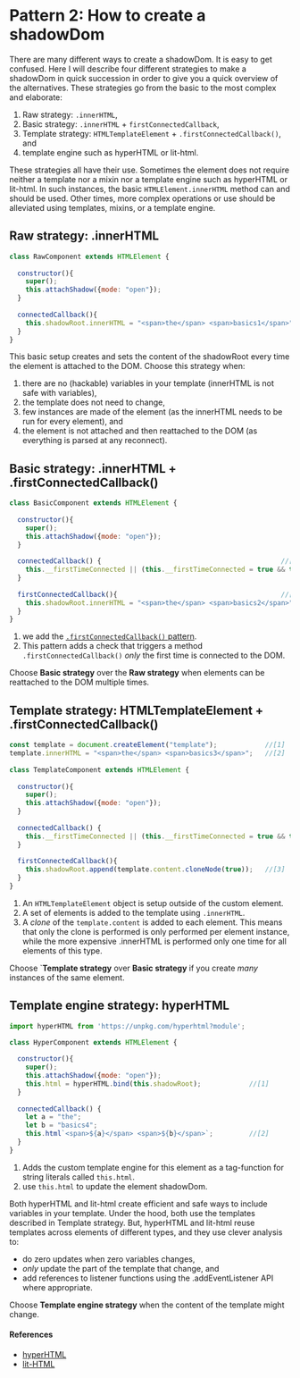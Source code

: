 # Pattern 2: How to create a shadowDom

There are many different ways to create a shadowDom. It is easy to get confused. 
Here I will describe four different strategies to make a shadowDom in quick succession 
in order to give you a quick overview of the alternatives.
These strategies go from the basic to the most complex and elaborate:
1. Raw strategy: `.innerHTML`,
2. Basic strategy: `.innerHTML` + `firstConnectedCallback`,
3. Template strategy: `HTMLTemplateElement` + `.firstConnectedCallback()`, and
4. template engine such as hyperHTML or lit-html.

These strategies all have their use. Sometimes the element does not require neither a template 
nor a mixin nor a template engine such as hyperHTML or lit-html. 
In such instances, the basic `HTMLElement.innerHTML` method can and should be used.
Other times, more complex operations or use should be alleviated using templates, mixins, or 
a template engine.

## Raw strategy: .innerHTML
```javascript
class RawComponent extends HTMLElement {
  
  constructor(){                                                    
    super();
    this.attachShadow({mode: "open"});
  }
  
  connectedCallback(){
    this.shadowRoot.innerHTML = "<span>the</span> <span>basics1</span>";
  }
}
```
This basic setup creates and sets the content of the shadowRoot every time the element is attached 
to the DOM. Choose this strategy when:
1. there are no (hackable) variables in your template (innerHTML is not safe with variables),
2. the template does not need to change,
3. few instances are made of the element (as the innerHTML needs to be run for every element), and
4. the element is not attached and then reattached to the DOM (as everything is parsed at any reconnect).

## Basic strategy: .innerHTML + .firstConnectedCallback()
```javascript
class BasicComponent extends HTMLElement {
  
  constructor(){                                                    
    super();
    this.attachShadow({mode: "open"});
  }
  
  connectedCallback() {                                             //[1]
    this.__firstTimeConnected || (this.__firstTimeConnected = true && this.firstConnectedCallback());
  }
  
  firstConnectedCallback(){                                         //[2]
    this.shadowRoot.innerHTML = "<span>the</span> <span>basics2</span>";
  }
}
```
1. we add the [`.firstConnectedCallback()` pattern](../chapter3/Mixin4_FirstConnectedMixin.md). 
2. This pattern adds a check that triggers a method `.firstConnectedCallback()` *only* the first time is connected to the DOM.

Choose **Basic strategy** over the **Raw strategy** when elements can be reattached to the DOM multiple times.

## Template strategy: HTMLTemplateElement + .firstConnectedCallback()
```javascript
const template = document.createElement("template");            //[1]
template.innerHTML = "<span>the</span> <span>basics3</span>";   //[2]
                                                
class TemplateComponent extends HTMLElement {
  
  constructor(){
    super();
    this.attachShadow({mode: "open"});
  }
  
  connectedCallback() {
    this.__firstTimeConnected || (this.__firstTimeConnected = true && this.firstConnectedCallback());
  }
  
  firstConnectedCallback(){
    this.shadowRoot.append(template.content.cloneNode(true));   //[3]
  }
}
```
1. An `HTMLTemplateElement` object is setup outside of the custom element.
2. A set of elements is added to the template using `.innerHTML`.
3. A *clone* of the `template.content` is added to each element. 
This means that only the clone is performed is only performed per element instance, 
while the more expensive .innerHTML is performed only one time for all elements of this type.

Choose `**Template strategy** over **Basic strategy** if you create *many* instances of the same element.                

## Template engine strategy: hyperHTML
```javascript
import hyperHTML from 'https://unpkg.com/hyperhtml?module';

class HyperComponent extends HTMLElement {
  
  constructor(){
    super();
    this.attachShadow({mode: "open"});
    this.html = hyperHTML.bind(this.shadowRoot);            //[1]
  }
  
  connectedCallback() {
    let a = "the";
    let b = "basics4";
    this.html`<span>${a}</span> <span>${b}</span>`;         //[2]
  }
}
```
1. Adds the custom template engine for this element as a tag-function for string literals called `this.html`.
2. use `this.html` to update the element shadowDom.

Both hyperHTML and lit-html create efficient and safe ways to include variables in your template.
Under the hood, both use the templates described in Template strategy.
But, hyperHTML and lit-html reuse templates across elements of different types,
and they use clever analysis to:
* do zero updates when zero variables changes,
* *only* update the part of the template that change, and
* add references to listener functions using the .addEventListener API where appropriate.

Choose **Template engine strategy** when the content of the template might change.
                              
#### References
* [hyperHTML](https://viperhtml.js.org/hyper.html)
* [lit-HTML](https://github.com/Polymer/lit-html)                                                                                           